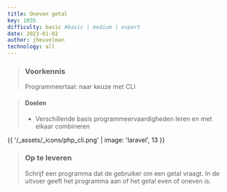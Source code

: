 ```yaml
---
title: Oneven getal
key: 1035
difficulty: basic #basic | medium | expert
date: 2023-01-02
author: jheuvelman
technology: all
---
```


> ### Voorkennis
> Programmeertaal: naar keuze met CLI

> #### Doelen
> * Verschillende basis programmeervaardigheden leren en met elkaar combineren

{{ '/_assets/_icons/php_cli.png'  | image: 'laravel', 13 }}

> ### Op te leveren
> Schrijf een programma dat de gebruiker om een getal vraagt. In de
> uitvoer geeft het programma aan of het getal even of oneven is.
